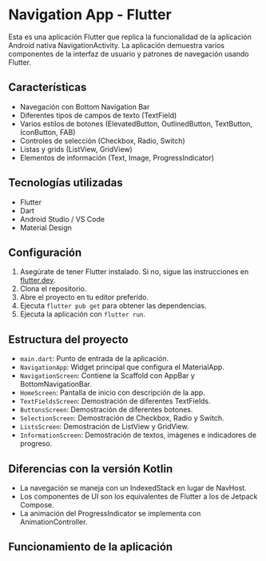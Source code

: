 # Navigation App - Flutter

Esta es una aplicación Flutter que replica la funcionalidad de la aplicación Android nativa NavigationActivity. La aplicación demuestra varios componentes de la interfaz de usuario y patrones de navegación usando Flutter.

## Características

- Navegación con Bottom Navigation Bar
- Diferentes tipos de campos de texto (TextField)
- Varios estilos de botones (ElevatedButton, OutlinedButton, TextButton, IconButton, FAB)
- Controles de selección (Checkbox, Radio, Switch)
- Listas y grids (ListView, GridView)
- Elementos de información (Text, Image, ProgressIndicator)

## Tecnologías utilizadas

- Flutter
- Dart
- Android Studio / VS Code
- Material Design

## Configuración

1. Asegúrate de tener Flutter instalado. Si no, sigue las instrucciones en [flutter.dev](https://flutter.dev).
2. Clona el repositorio.
3. Abre el proyecto en tu editor preferido.
4. Ejecuta `flutter pub get` para obtener las dependencias.
5. Ejecuta la aplicación con `flutter run`.

## Estructura del proyecto

- `main.dart`: Punto de entrada de la aplicación.
- `NavigationApp`: Widget principal que configura el MaterialApp.
- `NavigationScreen`: Contiene la Scaffold con AppBar y BottomNavigationBar.
- `HomeScreen`: Pantalla de inicio con descripción de la app.
- `TextFieldsScreen`: Demostración de diferentes TextFields.
- `ButtonsScreen`: Demostración de diferentes botones.
- `SelectionScreen`: Demostración de Checkbox, Radio y Switch.
- `ListsScreen`: Demostración de ListView y GridView.
- `InformationScreen`: Demostración de textos, imágenes e indicadores de progreso.

## Diferencias con la versión Kotlin

- La navegación se maneja con un IndexedStack en lugar de NavHost.
- Los componentes de UI son los equivalentes de Flutter a los de Jetpack Compose.
- La animación del ProgressIndicator se implementa con AnimationController.

## Funcionamiento de la aplicación
